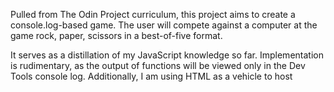 Pulled from The Odin Project curriculum, this project aims to create a console.log-based game. The user will compete against a computer at the game rock, paper, scissors in a best-of-five format. 

It serves as a distillation of my JavaScript knowledge so far. Implementation is rudimentary, as the output of functions will be viewed only in the Dev Tools console log. Additionally, I am using HTML as a vehicle to host <script>, so there will be minimal HTML code and no CSS. 

I'm hoping that this project tests and enhances my JavaScript knowledge and that you find it entertaining to play. Enjoy! 